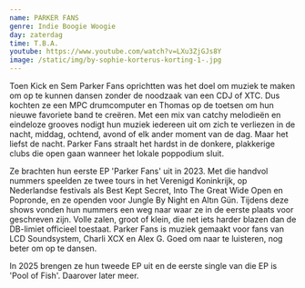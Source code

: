 ```yaml
---
name: PARKER FANS
genre: Indie Boogie Woogie
day: zaterdag
time: T.B.A.
youtube: https://www.youtube.com/watch?v=LXu3ZjGJs8Y
image: /static/img/by-sophie-korterus-korting-1-.jpg
---
```

Toen Kick en Sem Parker Fans oprichtten was het doel om muziek te maken om op te kunnen dansen zonder de noodzaak van een CDJ of XTC. Dus kochten ze een MPC drumcomputer en Thomas op de toetsen om hun nieuwe favoriete band te creëren. Met een mix van catchy melodieën en eindeloze grooves nodigt hun muziek iedereen uit om zich te verliezen in de nacht, middag, ochtend, avond of elk ander moment van de dag. Maar het liefst de nacht. Parker Fans straalt het hardst in de donkere, plakkerige clubs die open gaan wanneer het lokale poppodium sluit.

Ze brachten hun eerste EP 'Parker Fans' uit in 2023. Met die handvol nummers speelden ze twee tours in het Verenigd Koninkrijk, op Nederlandse festivals als Best Kept Secret, Into The Great Wide Open en Popronde, en ze openden voor Jungle By Night en Altın Gün. Tijdens deze shows vonden hun nummers een weg naar waar ze in de eerste plaats voor geschreven zijn. Volle zalen, groot of klein, die net iets harder blazen dan de DB-limiet officieel toestaat. Parker Fans is muziek gemaakt voor fans van LCD Soundsystem, Charli XCX en Alex G. Goed om naar te luisteren, nog beter om op te dansen.

In 2025 brengen ze hun tweede EP uit en de eerste single van die EP is 'Pool of Fish'. Daarover later meer.
